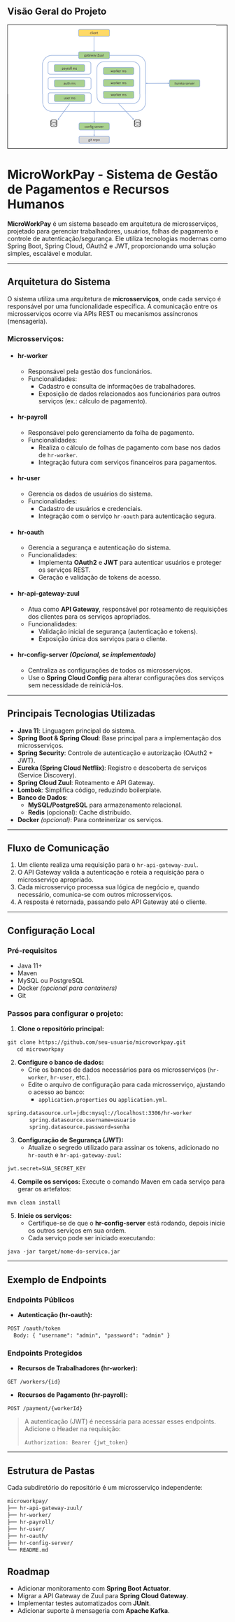 ## Visão Geral do Projeto

![Visão do Projeto](/img/img.png)


# MicroWorkPay - Sistema de Gestão de Pagamentos e Recursos Humanos

**MicroWorkPay** é um sistema baseado em arquitetura de microsserviços, projetado para gerenciar trabalhadores, usuários, folhas de pagamento e controle de autenticação/segurança. Ele utiliza tecnologias modernas como Spring Boot, Spring Cloud, OAuth2 e JWT, proporcionando uma solução simples, escalável e modular.

---

## **Arquitetura do Sistema**

O sistema utiliza uma arquitetura de **microsserviços**, onde cada serviço é responsável por uma funcionalidade específica. A comunicação entre os microsserviços ocorre via APIs REST ou mecanismos assíncronos (mensageria).

### **Microsserviços**:

- #### **hr-worker**
  - Responsável pela gestão dos funcionários.
  - Funcionalidades:
    - Cadastro e consulta de informações de trabalhadores.
    - Exposição de dados relacionados aos funcionários para outros serviços (ex.: cálculo de pagamento).
  
- #### **hr-payroll**
  - Responsável pelo gerenciamento da folha de pagamento.
  - Funcionalidades:
    - Realiza o cálculo de folhas de pagamento com base nos dados de `hr-worker`.
    - Integração futura com serviços financeiros para pagamentos.

- #### **hr-user**
  - Gerencia os dados de usuários do sistema.
  - Funcionalidades:
    - Cadastro de usuários e credenciais.
    - Integração com o serviço `hr-oauth` para autenticação segura.

- #### **hr-oauth**
  - Gerencia a segurança e autenticação do sistema.
  - Funcionalidades:
    - Implementa **OAuth2** e **JWT** para autenticar usuários e proteger os serviços REST.
    - Geração e validação de tokens de acesso.

- #### **hr-api-gateway-zuul**
  - Atua como **API Gateway**, responsável por roteamento de requisições dos clientes para os serviços apropriados.
  - Funcionalidades:
    - Validação inicial de segurança (autenticação e tokens).
    - Exposição única dos serviços para o cliente.

- #### **hr-config-server** *(Opcional, se implementado)*
  - Centraliza as configurações de todos os microsserviços.
  - Use o **Spring Cloud Config** para alterar configurações dos serviços sem necessidade de reiniciá-los.

---

## **Principais Tecnologias Utilizadas**

- **Java 11**: Linguagem principal do sistema.
- **Spring Boot & Spring Cloud**: Base principal para a implementação dos microsserviços.
- **Spring Security**: Controle de autenticação e autorização (OAuth2 + JWT).
- **Eureka (Spring Cloud Netflix)**: Registro e descoberta de serviços (Service Discovery).
- **Spring Cloud Zuul**: Roteamento e API Gateway.
- **Lombok**: Simplifica código, reduzindo boilerplate.
- **Banco de Dados**:
  - **MySQL/PostgreSQL** para armazenamento relacional.
  - **Redis** (opcional): Cache distribuído.
- **Docker** *(opcional)*: Para conteinerizar os serviços.

---

## **Fluxo de Comunicação**

1. Um cliente realiza uma requisição para o `hr-api-gateway-zuul`.
2. O API Gateway valida a autenticação e roteia a requisição para o microsserviço apropriado.
3. Cada microsserviço processa sua lógica de negócio e, quando necessário, comunica-se com outros microsserviços.
4. A resposta é retornada, passando pelo API Gateway até o cliente.

---

## **Configuração Local**

### **Pré-requisitos**
- Java 11+
- Maven
- MySQL ou PostgreSQL
- Docker *(opcional para containers)*
- Git

### **Passos para configurar o projeto:**

1. **Clone o repositório principal:**
```shell script
git clone https://github.com/seu-usuario/microworkpay.git
   cd microworkpay
```

2. **Configure o banco de dados:**
   - Crie os bancos de dados necessários para os microsserviços (`hr-worker`, `hr-user`, etc.).
   - Edite o arquivo de configuração para cada microsserviço, ajustando o acesso ao banco:
     - `application.properties` ou `application.yml`.
```properties
spring.datasource.url=jdbc:mysql://localhost:3306/hr-worker
       spring.datasource.username=usuario
       spring.datasource.password=senha
```

3. **Configuração de Segurança (JWT):**
   - Atualize o segredo utilizado para assinar os tokens, adicionado no `hr-oauth` e `hr-api-gateway-zuul`:
```properties
jwt.secret=SUA_SECRET_KEY
```

4. **Compile os serviços:**
   Execute o comando Maven em cada serviço para gerar os artefatos:
```shell script
mvn clean install
```

5. **Inicie os serviços:**
   - Certifique-se de que o **hr-config-server** está rodando, depois inicie os outros serviços em sua ordem.
   - Cada serviço pode ser iniciado executando:
```shell script
java -jar target/nome-do-servico.jar
```

---

## **Exemplo de Endpoints**

### **Endpoints Públicos**

- **Autenticação (hr-oauth):**
```
POST /oauth/token
  Body: { "username": "admin", "password": "admin" }
```

### **Endpoints Protegidos**

- **Recursos de Trabalhadores (hr-worker):**
```
GET /workers/{id}
```
- **Recursos de Pagamento (hr-payroll):**
```
POST /payment/{workerId}
```

> A autenticação (JWT) é necessária para acessar esses endpoints. Adicione o Header na requisição:
> ```
> Authorization: Bearer {jwt_token}
> ```

---

## **Estrutura de Pastas**

Cada subdiretório do repositório é um microsserviço independente:

```
microworkpay/
├── hr-api-gateway-zuul/
├── hr-worker/
├── hr-payroll/
├── hr-user/
├── hr-oauth/
├── hr-config-server/
└── README.md
```

## **Roadmap**

- Adicionar monitoramento com **Spring Boot Actuator**.
- Migrar a API Gateway de Zuul para **Spring Cloud Gateway**.
- Implementar testes automatizados com **JUnit**.
- Adicionar suporte à mensageria com **Apache Kafka**.
